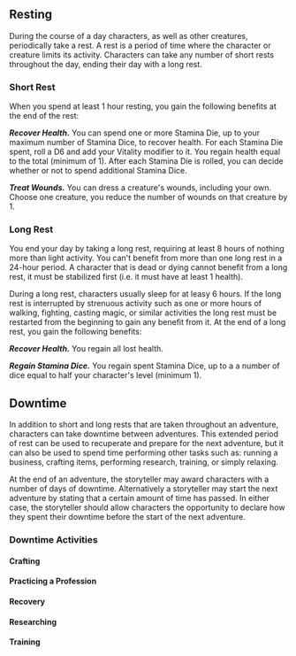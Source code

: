 ## Resting
During the course of a day characters, as well as other creatures, periodically
take a rest. A rest is a period of time where the character or creature limits
its activity. Characters can take any number of short rests throughout the day,
ending their day with a long rest.

### Short Rest
When you spend at least 1 hour resting, you gain the following benefits at the
end of the rest:

___Recover Health.___ You can spend one or more Stamina Die, up to your maximum
number of Stamina Dice, to recover health. For each Stamina Die spent, roll a D6
and add your Vitality modifier to it. You regain health equal to the total
(minimum of 1). After each Stamina Die is rolled, you can decide whether or not
to spend additional Stamina Dice.

___Treat Wounds.___ You can dress a creature's wounds, including your own.
Choose one creature, you reduce the number of wounds on that creature by 1.

### Long Rest
You end your day by taking a long rest, requiring at least 8 hours of nothing
more than light activity. You can't benefit from more than one long rest in a
24-hour period. A character that is dead or dying cannot benefit from a long
rest, it must be stabilized first (i.e. it must have at least 1 health).

During a long rest, characters usually sleep for at leasy 6 hours. If the long
rest is interrupted by strenuous activity such as one or more hours of walking,
fighting, casting magic, or similar activities the long rest must be restarted
from the beginning to gain any benefit from it. At the end of a long rest, you
gain the following benefits:

___Recover Health.___ You regain all lost health.

___Regain Stamina Dice.___ You regain spent Stamina Dice, up to a a number of
dice equal to half your character's level (minimum 1).

## Downtime
In addition to short and long rests that are taken throughout an adventure,
characters can take downtime between adventures. This extended period of rest
can be used to recuperate and prepare for the next adventure, but it can also be
used to spend time performing other tasks such as: running a business, crafting
items, performing research, training, or simply relaxing.

At the end of an adventure, the storyteller may award characters with a number
of days of downtime. Alternatively a storyteller may start the next adventure by
stating that a certain amount of time has passed. In either case, the
storyteller should allow characters the opportunity to declare how they spent
their downtime before the start of the next adventure.

### Downtime Activities

#### Crafting

#### Practicing a Profession

#### Recovery

#### Researching

#### Training